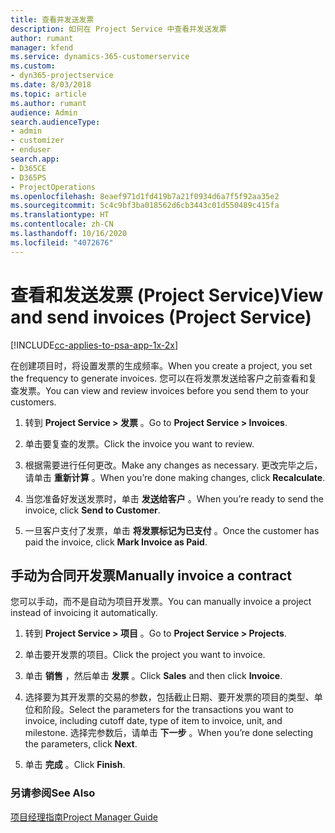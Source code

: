 ```yaml
---
title: 查看并发送发票
description: 如何在 Project Service 中查看并发送发票
author: rumant
manager: kfend
ms.service: dynamics-365-customerservice
ms.custom:
- dyn365-projectservice
ms.date: 8/03/2018
ms.topic: article
ms.author: rumant
audience: Admin
search.audienceType:
- admin
- customizer
- enduser
search.app:
- D365CE
- D365PS
- ProjectOperations
ms.openlocfilehash: 8eaef971d1fd419b7a21f0934d6a7f5f92aa35e2
ms.sourcegitcommit: 5c4c9bf3ba018562d6cb3443c01d550489c415fa
ms.translationtype: HT
ms.contentlocale: zh-CN
ms.lasthandoff: 10/16/2020
ms.locfileid: "4072676"
---
```

# <a name="view-and-send-invoices-project-service"></a><span data-ttu-id="3717e-103">查看和发送发票 (Project Service)</span><span class="sxs-lookup"><span data-stu-id="3717e-103">View and send invoices (Project Service)</span></span>

[!INCLUDE[cc-applies-to-psa-app-1x-2x](../includes/cc-applies-to-psa-app-1x-2x.md)]

<span data-ttu-id="3717e-104">在创建项目时，将设置发票的生成频率。</span><span class="sxs-lookup"><span data-stu-id="3717e-104">When you create a project, you set the frequency to generate invoices.</span></span> <span data-ttu-id="3717e-105">您可以在将发票发送给客户之前查看和复查发票。</span><span class="sxs-lookup"><span data-stu-id="3717e-105">You can view and review invoices before you send them to your customers.</span></span>  
  
1.  <span data-ttu-id="3717e-106">转到 **Project Service > 发票** 。</span><span class="sxs-lookup"><span data-stu-id="3717e-106">Go to **Project Service > Invoices**.</span></span>  
  
2.  <span data-ttu-id="3717e-107">单击要复查的发票。</span><span class="sxs-lookup"><span data-stu-id="3717e-107">Click the invoice you want to review.</span></span>  
  
3.  <span data-ttu-id="3717e-108">根据需要进行任何更改。</span><span class="sxs-lookup"><span data-stu-id="3717e-108">Make any changes as necessary.</span></span> <span data-ttu-id="3717e-109">更改完毕之后，请单击 **重新计算** 。</span><span class="sxs-lookup"><span data-stu-id="3717e-109">When you’re done making changes, click **Recalculate**.</span></span>  
  
4.  <span data-ttu-id="3717e-110">当您准备好发送发票时，单击 **发送给客户** 。</span><span class="sxs-lookup"><span data-stu-id="3717e-110">When you’re ready to send the invoice, click **Send to Customer**.</span></span>  
  
5.  <span data-ttu-id="3717e-111">一旦客户支付了发票，单击 **将发票标记为已支付** 。</span><span class="sxs-lookup"><span data-stu-id="3717e-111">Once the customer has paid the invoice, click **Mark Invoice as Paid**.</span></span>  
  
## <a name="manually-invoice-a-contract"></a><span data-ttu-id="3717e-112">手动为合同开发票</span><span class="sxs-lookup"><span data-stu-id="3717e-112">Manually invoice a contract</span></span>  
 <span data-ttu-id="3717e-113">您可以手动，而不是自动为项目开发票。</span><span class="sxs-lookup"><span data-stu-id="3717e-113">You can manually invoice a project instead of invoicing it automatically.</span></span>  
  
1.  <span data-ttu-id="3717e-114">转到 **Project Service > 项目** 。</span><span class="sxs-lookup"><span data-stu-id="3717e-114">Go to **Project Service > Projects**.</span></span>  
  
2.  <span data-ttu-id="3717e-115">单击要开发票的项目。</span><span class="sxs-lookup"><span data-stu-id="3717e-115">Click the project you want to invoice.</span></span>  
  
3.  <span data-ttu-id="3717e-116">单击 **销售** ，然后单击 **发票** 。</span><span class="sxs-lookup"><span data-stu-id="3717e-116">Click **Sales** and then click **Invoice**.</span></span>  
  
4.  <span data-ttu-id="3717e-117">选择要为其开发票的交易的参数，包括截止日期、要开发票的项目的类型、单位和阶段。</span><span class="sxs-lookup"><span data-stu-id="3717e-117">Select the parameters for the transactions you want to invoice, including cutoff date, type of item to invoice, unit, and milestone.</span></span> <span data-ttu-id="3717e-118">选择完参数后，请单击 **下一步** 。</span><span class="sxs-lookup"><span data-stu-id="3717e-118">When you’re done selecting the parameters, click **Next**.</span></span>  
  
5.  <span data-ttu-id="3717e-119">单击 **完成** 。</span><span class="sxs-lookup"><span data-stu-id="3717e-119">Click **Finish**.</span></span>  
  
### <a name="see-also"></a><span data-ttu-id="3717e-120">另请参阅</span><span class="sxs-lookup"><span data-stu-id="3717e-120">See Also</span></span>  
 [<span data-ttu-id="3717e-121">项目经理指南</span><span class="sxs-lookup"><span data-stu-id="3717e-121">Project Manager Guide</span></span>](../psa/project-manager-guide.md)

